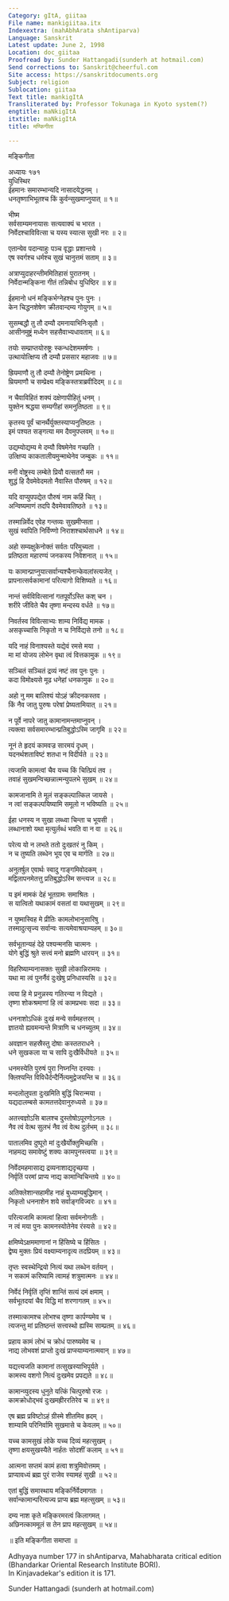 ```yaml
---
Category: gItA, giitaa
File name: mankigiitaa.itx
Indexextra: (mahAbhArata shAntiparva)
Language: Sanskrit
Latest update: June 2, 1998
Location: doc_giitaa
Proofread by: Sunder Hattangadi(sunderh at hotmail.com)
Send corrections to: Sanskrit@cheerful.com
Site access: https://sanskritdocuments.org
Subject: religion
Sublocation: giitaa
Text title: mankigItA
Transliterated by: Professor Tokunaga in Kyoto system(?)
engtitle: maNkigItA
itxtitle: maNkigItA
title: मण्किगीता

---
```

  
 मङ्किगीता   
  
 अध्यायः १७१  
 युधिस्थिर  
ईहमानः समारम्भान्यदि नासादयेद्धनम् ।  
धनतृष्णाभिभूतश्च किं कुर्वन्सुखमाप्नुयात् ॥ १॥  
  
 भीष्म  
सर्वसाम्यमनायासः सत्यवाक्यं च भारत ।  
निर्वेदश्चाविवित्सा च यस्य स्यात्स सुखी नरः ॥ २॥  
  
एतान्येव पदान्याहुः पञ्च वृद्धाः प्रशान्तये ।  
एष स्वर्गश्च धर्मश्च सुखं चानुत्तमं सताम् ॥ ३॥  
  
अत्राप्युदाहरन्तीममितिहासं पुरातनम् ।  
निर्वेदान्मङ्किना गीतं तन्निबोध युधिष्ठिर ॥ ४॥  
  
ईहमानो धनं मङ्किर्भग्नेहश्च पुनः पुनः ।  
केन चिद्धनशेषेण क्रीतवान्दम्य गोयुगम् ॥ ५॥  
  
सुसम्बद्धौ तु तौ दम्यौ दमनायाभिनिःसृतौ ।  
आसीनमुष्ट्रं मध्येन सहसैवाभ्यधावताम् ॥ ६॥  
  
तयोः सम्प्राप्तयोरुष्ट्रः स्कन्धदेशममर्षणः ।  
उत्थायोत्क्षिप्य तौ दम्यौ प्रससार महाजवः ॥ ७॥  
  
ह्रियमाणौ तु तौ दम्यौ तेनोष्ट्रेण प्रमाथिना ।  
म्रियमाणौ च सम्प्रेक्ष्य मङ्किस्तत्राब्रवीदिदम् ॥ ८॥  
  
न चैवाविहितं शक्यं दक्षेणापीहितुं धनम् ।  
युक्तेन श्रद्धया सम्यगीहां समनुतिष्ठता ॥ ९॥  
  
कृतस्य पूर्वं चानर्थैर्युक्तस्याप्यनुतिष्ठतः ।  
इमं पश्यत सङ्गत्या मम दैवमुपप्लवम् ॥ १०॥  
  
उद्यम्योद्यम्य मे दम्यौ विषमेनेव गच्छति ।  
उत्क्षिप्य काकतालीयमुन्माथेनेव जम्बुकः ॥ ११॥  
  
मनी वोष्ट्रस्य लम्बेते प्रियौ वत्सतरौ मम ।  
शुद्धं हि दैवमेवेदमतो नैवास्ति पौरुषम् ॥ १२॥  
  
यदि वाप्युपपद्येत पौरुषं नाम कर्हि चित् ।  
अन्विष्यमाणं तदपि दैवमेवावतिष्ठते ॥ १३॥  
  
तस्मान्निर्वेद एवेह गन्तव्यः सुखमीप्सता ।  
सुखं स्वपिति निर्विण्णो निराशश्चार्थसाधने ॥ १४॥  
  
अहो सम्यक्षुकेनोक्तं सर्वतः परिमुच्यता ।  
प्रतिष्ठता महारण्यं जनकस्य निवेशनात् ॥ १५॥  
  
यः कामान्प्राप्नुयात्सर्वान्यश्चैनान्केवलांस्त्यजेत् ।  
प्रापनात्सर्वकामानां परित्यागो विशिष्यते ॥ १६॥  
  
नान्तं सर्वविवित्सानां गतपूर्वोऽस्ति कश् चन ।  
शरीरे जीविते चैव तृष्णा मन्दस्य वर्धते ॥ १७॥  
  
निवर्तस्व विवित्साभ्यः शाम्य निर्विद्य मामक ।  
असकृच्चासि निकृतो न च निर्विद्यसे तनो ॥ १८॥  
  
यदि नाहं विनाश्यस्ते यद्येवं रमसे मया ।  
मा मां योजय लोभेन वृथा त्वं वित्तकामुक ॥ १९॥  
  
सञ्चितं सञ्चितं द्रव्यं नष्टं तव पुनः पुनः ।  
कदा विमोक्ष्यसे मूढ धनेहां धनकामुक ॥ २०॥  
  
अहो नु मम बालिश्यं योऽहं क्रीदनकस्तव ।  
किं नैव जातु पुरुषः परेषां प्रेष्यतामियात् ॥ २१॥  
  
न पूर्वे नापरे जातु कामानामन्तमाप्नुवन् ।  
त्यक्त्वा सर्वसमारम्भान्प्रतिबुद्धोऽस्मि जागृमि ॥ २२॥  
  
नूनं ते हृदयं कामवज्र सारमयं दृधम् ।  
यदनर्थशताविष्टं शतधा न विदीर्यते ॥ २३॥  
  
त्यजामि कामत्वां चैव यच्च किं चित्प्रियं तव ।  
तवाहं सुखमन्विच्छन्नात्मन्युपलभे सुखम् ॥ २४॥  
  
कामजानामि ते मूलं सङ्कल्पात्किल जायसे ।  
न त्वां सङ्कल्पयिष्यामि समूलो न भविष्यति ॥ २५॥  
  
ईहा धनस्य न सुखा लब्ध्वा चिन्ता च भूयसी ।  
लब्धानाशो यथा मृत्युर्लब्धं भवति वा न वा ॥ २६॥  
  
परेत्य यो न लभते ततो दुःखतरं नु किम् ।  
न च तुष्यति लब्धेन भूय एव च मार्गति ॥ २७॥  
  
अनुतर्षुल एवार्थः स्वादु गाङ्गमिवोदकम् ।  
मद्विलापनमेतत्तु प्रतिबुद्धोऽस्मि सन्त्यज ॥ २८॥  
  
य इमं मामकं देहं भूतग्रामः समाश्रितः ।  
स यात्वितो यथाकामं वसतां वा यथासुखम् ॥ २९॥  
  
न युष्मास्विह मे प्रीतिः कामलोभानुसारिषु ।  
तस्मादुत्सृज्य सर्वान्वः सत्यमेवाश्रयाम्यहम् ॥ ३०॥  
  
सर्वभूतान्यहं देहे पश्यन्मनसि चात्मनः ।  
योगे बुद्धिं श्रुते सत्त्वं मनो ब्रह्मणि धारयन् ॥ ३१॥  
  
विहरिष्याम्यनासक्तः सुखी लोकान्निरामयः ।  
यथा मा त्वं पुनर्नैवं दुःखेषु प्रनिधास्यसि ॥ ३२॥  
  
त्वया हि मे प्रनुन्नस्य गतिरन्या न विद्यते ।  
तृष्णा शोकश्रमाणां हि त्वं कामप्रभवः सदा ॥ ३३॥  
  
धननाशोऽधिकं दुःखं मन्ये सर्वमहत्तरम् ।  
ज्ञातयो ह्यवमन्यन्ते मित्राणि च धनच्युतम् ॥ ३४॥  
  
अवज्ञान सहस्रैस्तु दोषाः कस्ततराधने ।  
धने सुखकला या च सापि दुःखैर्विधीयते ॥ ३५॥  
  
धनमस्येति पुरुषं पुरा निघ्नन्ति दस्यवः ।  
क्लिश्यन्ति विविधैर्दन्दैर्नित्यमुद्वेजयन्ति च ॥ ३६॥  
  
मन्दलोलुपता दुःखमिति बुद्धिं चिरान्मया ।  
यद्यदालम्बसे कामतत्तदेवानुरुध्यसे ॥ ३७॥  
  
अतत्त्वज्ञोऽसि बालश्च दुस्तोषोऽपूरणोऽनलः ।  
नैव त्वं वेत्थ सुलभं नैव त्वं वेत्थ दुर्लभम् ॥ ३८॥  
  
पातालमिव दुष्पूरो मां दुःखैर्योक्तुमिच्छसि ।  
नाहमद्य समावेष्टुं शक्यः कामपुनस्त्वया ॥ ३९॥  
  
निर्वेदमहमासाद्य द्रव्यनाशाद्यदृच्छया ।  
निर्वृतिं परमां प्राप्य नाद्य कामान्विचिन्तये ॥ ४०॥  
  
अतिक्लेशान्सहामीह नाहं बुध्याम्यबुद्धिमान् ।  
निकृतो धननाशेन शये सर्वाङ्गविज्वरः ॥ ४१॥  
  
परित्यजामि कामत्वां हित्वा सर्वमनोगतीः ।  
न त्वं मया पुनः कामनस्योतेनेव रंस्यसे ॥ ४२॥  
  
क्षमिष्येऽक्षममाणानां न हिंसिष्ये च हिंसितः ।  
द्वेष्य मुक्तः प्रियं वक्ष्याम्यनादृत्य तदप्रियम् ॥ ४३॥  
  
तृप्तः स्वस्थेन्द्रियो नित्यं यथा लब्धेन वर्तयन् ।  
न सकामं करिष्यामि त्वामहं शत्रुमात्मनः ॥ ४४॥  
  
निर्वेदं निर्वृतिं तृप्तिं शान्तिं सत्यं दमं क्षमाम् ।  
सर्वभूतदयां चैव विद्धि मां शरणागतम् ॥ ४५॥  
  
तस्मात्कामश्च लोभश्च तृष्णा कार्पण्यमेव च ।  
त्यजन्तु मां प्रतिष्ठन्तं सत्त्वस्थो ह्यस्मि साम्प्रतम् ॥ ४६॥  
  
प्रहाय कामं लोभं च क्रोधं पारुष्यमेव च ।  
नाद्य लोभवशं प्राप्तो दुःखं प्राप्स्याम्यनात्मवान् ॥ ४७॥  
  
यद्यत्त्यजति कामानां तत्सुखस्याभिपूर्यते ।  
कामस्य वशगो नित्यं दुःखमेव प्रपद्यते ॥ ४८॥  
  
कामान्व्युदस्य धुनुते यत्किं चित्पुरुषो रजः ।  
कामक्रोधोद्भवं दुःखमह्रीररतिरेव च ॥ ४९॥  
  
एष ब्रह्म प्रविष्टोऽहं ग्रीस्मे शीतमिव ह्रदम् ।  
शाम्यामि परिनिर्वामि सुखमासे च केवलम् ॥ ५०॥  
  
यच्च कामसुखं लोके यच्च दिव्यं महत्सुखम् ।  
तृष्णा क्षयसुखस्यैते नार्हतः सोदशीं कलाम् ॥ ५१॥  
  
आत्मना सप्तमं कामं हत्वा शत्रुमिवोत्तमम् ।  
प्राप्यावध्यं ब्रह्म पुरं राजेव स्यामहं सुखी ॥ ५२॥  
  
एतां बुद्धिं समास्थाय मङ्किर्निर्वेदमागतः ।  
सर्वान्कामान्परित्यज्य प्राप्य ब्रह्म महत्सुखम् ॥ ५३॥  
  
दम्य नाश कृते मङ्किरमरत्वं किलागमत् ।  
अछिनत्काममूलं स तेन प्राप महत्सुखम् ॥ ५४॥  
  
॥ इति मङ्किगीता समाप्ता ॥  
  
  
  
Adhyaya number 177 in shAntiparva, Mahabharata critical edition  
(Bhandarkar Oriental Research Institute BORI).  
In Kinjavadekar's edition it is 171.  
  
Sunder Hattangadi  (sunderh at hotmail.com)  
  
